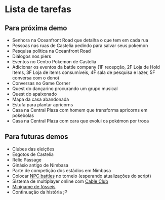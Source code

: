 # Lista de tarefas

## Para próxima demo

* Senhora na Oceanfront Road que detalha o que tem em cada rua
* Pessoas nas ruas de Castelia pedindo para salvar seus pokemon
* Pesquisa política na Oceanfront Road
* Diálogos nos piers
* Eventos no Centro Pokemon de Castelia
* Adicionar os eventos da battle company (1F recepção, 2F Loja de Hold Items, 3F Loja de items consumíveis, 4F sala de pesquisa e lazer, 5F conversa com o dono)
* Conversas no Game Corner
* Quest do dançarino procurando um grupo musical
* Quest do apaixonado
* Mapa da casa abandonada
* Estufa para plantar apricorns
* Casa na Central Plaza com homem que transforma apricorns em pokebolas
* Casa na Central Plaza com cara que evolui os pokémon por troca

## Para futuras demos

* Clubes das eleições
* Esgotos de Castelia
* Relic Passage
* Ginásio antigo de Nimbasa
* Parte de competição dos estádios em Nimbasa
* Colocar [NPC battles](https://reliccastle.com/resources/321/) no torneio (esperando atualizações do script)
* Sistema de multiplayer online com [Cable Club](https://reliccastle.com/resources/640/)
* [Minigame de fósseis](https://essentialsdocs.fandom.com/wiki/Mining_mini-game)
* Continuação da história ;P
